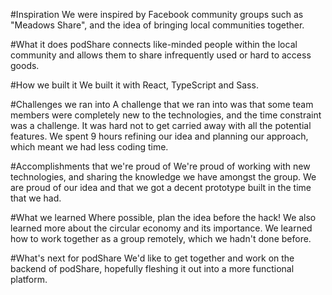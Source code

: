 #Inspiration
We were inspired by Facebook community groups such as "Meadows Share", and the idea of bringing local communities together.

#What it does
podShare connects like-minded people within the local community and allows them to share infrequently used or hard to access goods.

#How we built it
We built it with React, TypeScript and Sass.

#Challenges we ran into
A challenge that we ran into was that some team members were completely new to the technologies, and the time constraint was a challenge. It was hard not to get carried away with all the potential features. We spent 9 hours refining our idea and planning our approach, which meant we had less coding time.

#Accomplishments that we're proud of
We're proud of working with new technologies, and sharing the knowledge we have amongst the group. We are proud of our idea and that we got a decent prototype built in the time that we had.

#What we learned
Where possible, plan the idea before the hack! We also learned more about the circular economy and its importance. We learned how to work together as a group remotely, which we hadn't done before.

#What's next for podShare
We'd like to get together and work on the backend of podShare, hopefully fleshing it out into a more functional platform.
